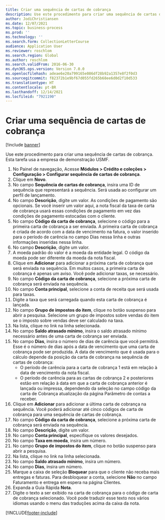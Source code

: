 ```yaml
---
title: Criar uma sequência de cartas de cobrança
description: Use este procedimento para criar uma sequência de cartas de cobrança.
author: JodiChristiansen
ms.date: 12/07/2021
ms.topic: business-process
ms.prod: ''
ms.technology: ''
ms.search.form: CollectionLetterCourse
audience: Application User
ms.reviewer: roschlom
ms.search.region: Global
ms.author: roschlom
ms.search.validFrom: 2016-06-30
ms.dyn365.ops.version: Version 7.0.0
ms.openlocfilehash: adeae6e20a799165e086df28b92a1357e8f2f0d3
ms.sourcegitcommit: f82372b1e9bf67d055fd265b68ee6d0d2f10d533
ms.translationtype: HT
ms.contentlocale: pt-BR
ms.lasthandoff: 12/14/2021
ms.locfileid: "7921190"
---
```

# <a name="create-a-collection-letter-sequence"></a>Criar uma sequência de cartas de cobrança

[!include [banner](../../includes/banner.md)]

Use este procedimento para criar uma sequência de cartas de cobrança. Esta tarefa usa a empresa de demonstração USMF.

1. No Painel de navegação, Acesse **Módulos > Crédito e coleções > Configuração > Configurar sequência de cartas de cobrança**.
2. Clique em **Novo**.
3. No campo **Sequência de cartas de cobrança**, insira uma ID de sequência que representará a sequência. Será usada ao configurar um perfil de lançamento.
4. No campo **Descrição**, digite um valor.  As condições de pagamento são opcionais. Se você inserir um valor aqui, a nota fiscal da taxa de carta de cobrança usará essas condições de pagamento em vez das condições de pagamento estocadas com o cliente.  
5. No campo **Código da carta de cobrança**, selecione o código para a primeira carta de cobrança a ser enviada. A primeira carta de cobrança é criada de acordo com a data de vencimento na fatura, o valor inserido para o período de carência no campo Dias nessa linha e outras informações inseridas nessa linha.  
6. No campo **Descrição**, digite um valor. 
7. A moeda padrão do valor é a moeda da entidade legal. O código da moeda pode ser diferente da moeda da nota fiscal.   
8. Clique em **Adicionar** para adicionar a próxima carta de cobrança que será enviada na sequência. Em muitos casos, a primeira carta de cobrança é apenas um aviso. Você pode adicionar taxas, se necessário.  
9. No campo **Código da carta de cobrança**, selecione a próxima carta de cobrança será enviada na sequência.
10. No campo **Conta principal**, selecione a conta de receita que será usada para taxas.
11. Digite a taxa que será carregada quando esta carta de cobrança é lançada.
12. No campo **Grupo de impostos do item**, clique no botão suspenso para abrir a pesquisa. Selecione um grupo de impostos sobre vendas do item se o imposto sobre vendas deve ser calculado na taxa.  
13. Na lista, clique no link na linha selecionada.
14. No campo **Saldo atrasado mínimo**, insira o saldo atrasado mínimo necessário antes de uma carta de cobrança ser enviada.
15. No campo **Dias**, insira o número de dias de carência que você permitirá. Esse é o número de dias após a data de vencimento que uma carta de cobrança pode ser produzida. A data de vencimento que é usada para o cálculo depende da posição da carta de cobrança na sequência de cartas de cobrança:
    - O período de carência para a carta de cobrança 1 está em relação à data de vencimento da nota fiscal.
    - O período de carência para as cartas de cobrança 2 e posteriores estão em relação à data em que a carta de cobrança anterior é lançada ou impressa, dependendo da seleção no campo código da carta de Cobrança atualização da página Parâmetro de contas a receber.  
16. Clique em **Adicionar** para adicionar a última carta de cobrança na sequência. Você poderá adicionar até cinco códigos de carta de cobrança para uma sequência de cartas de cobrança.  
17. No campo **Código da carta de cobrança**, selecione a próxima carta de cobrança será enviada na sequência.
18. No campo **Descrição**, digite um valor.
19. No campo **Conta principal**, especifique os valores desejados.
20. No campo **Taxa em moeda**, insira um número.
21. No campo **Grupo de impostos do item**, clique no botão suspenso para abrir a pesquisa.
22. Na lista, clique no link na linha selecionada.
23. No campo **Saldo atrasado mínimo**, insira um número.
24. No campo **Dias**, insira um número.
25. Marque a caixa de seleção **Bloquear** para que o cliente não receba mais entregas e faturas. Para desbloquear a conta, selecione **Não** no campo Faturamento e entrega em espera na página Clientes.  
26. Expanda a Guia Rápida **Nota**.
27. Digite o texto a ser exibido na carta de cobrança para o código de carta de cobrança selecionado. Você pode traduzir esse texto nos vários idiomas usando o menu das traduções acima da caixa da nota.  



[!INCLUDE[footer-include](../../../includes/footer-banner.md)]
